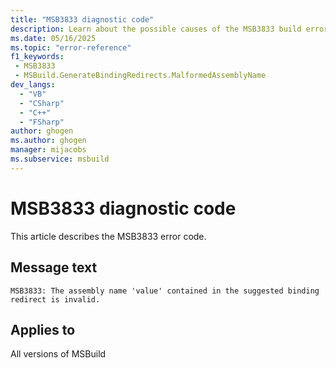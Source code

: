 ```yaml
---
title: "MSB3833 diagnostic code"
description: Learn about the possible causes of the MSB3833 build error, and get troubleshooting tips.
ms.date: 05/16/2025
ms.topic: "error-reference"
f1_keywords:
 - MSB3833
 - MSBuild.GenerateBindingRedirects.MalformedAssemblyName
dev_langs:
  - "VB"
  - "CSharp"
  - "C++"
  - "FSharp"
author: ghogen
ms.author: ghogen
manager: mijacobs
ms.subservice: msbuild
---
```


# MSB3833 diagnostic code

<!-- :::ErrorDefinitionDescription::: -->
<!-- :::editable-content name="introDescription"::: -->
This article describes the MSB3833 error code.
<!-- :::editable-content-end::: -->

## Message text

<!-- :::editable-content name="messageText"::: -->
`MSB3833: The assembly name 'value' contained in the suggested binding redirect is invalid.`
<!-- :::editable-content-end::: -->
<!-- MSB3833: The assembly name "{0}" contained in the suggested binding redirect is invalid. -->

<!-- :::editable-content name="postOutputDescription"::: -->
<!--
{StrBegin="MSB3833: "}
-->
<!-- :::editable-content-end::: -->
<!-- :::ErrorDefinitionDescription-end::: -->

## Applies to

All versions of MSBuild
